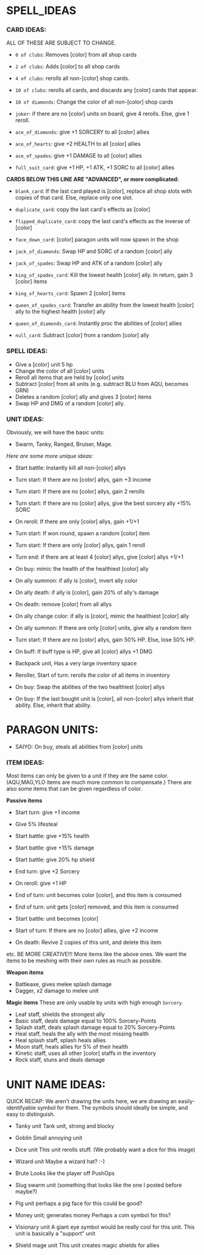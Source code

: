 

# SPELL_IDEAS


### CARD IDEAS:
ALL OF THESE ARE SUBJECT TO CHANGE.

- `0 of clubs`: Removes [color] from all shop cards
- `2 of clubs`: Adds [color] to all shop cards

- `4 of clubs`: rerolls all non-[color] shop cards.
- `10 of clubs`: rerolls all cards, and discards any [color] cards that appear.
- `10 of diamonds`: Change the color of all non-[color] shop cards
- `joker`: if there are no [color] units on board, give 4 rerolls. Else, give 1 reroll.

- `ace_of_diamonds`: give +1 SORCERY to all [color] allies
- `ace_of_hearts`: give +2 HEALTH to all [color] allies
- `ace_of_spades`: give +1 DAMAGE to all [color] allies

- `full_suit_card`: give +1 HP, +1 ATK, +1 SORC to all [color] allies


**CARDS BELOW THIS LINE ARE "ADVANCED", or more complicated:**

- `blank_card`: If the last card played is [color], replace all shop slots with copies of that card. 
    Else, replace only one slot.

- `duplicate_card`: copy the last card's effects as [color]
- `flipped_duplicate_card`: copy the last card's effects as the inverse of [color]

- `face_down_card`: [color] paragon units will now spawn in the shop

- `jack_of_diamonds`: Swap HP and SORC of a random [color] ally 
- `jack_of_spades`: Swap HP and ATK of a random [color] ally 

- `king_of_spades_card`: Kill the lowest health [color] ally. In return, gain 3 [color] items 
- `king_of_hearts_card`: Spawn 2 [color] items

- `queen_of_spades_card`: Transfer an ability from the lowest health [color] ally to the highest health [color] ally
- `queen_of_diamonds_card`: Instantly proc the abilities of [color] allies

- `null_card`: Subtract [color] from a random [color] ally


### SPELL IDEAS:
- Give a [color] unit 5 hp
- Change the color of all [color] units
- Reroll all items that are held by [color] units
- Subtract [color] from all units  (e.g. subtract BLU from AQU, becomes GRN)
- Deletes a random [color] ally and gives 3 [color] items
- Swap HP and DMG of a random [color] ally.


### UNIT IDEAS:
Obviously, we will have the basic units:
- Swarm, Tanky, Ranged, Bruiser, Mage.

*Here are some more unique ideas:*

- Start battle: Instantly kill all non-[color] allys
- Turn start: If there are no [color] allys, gain +3 income
- Turn start: If there are no [color] allys, gain 2 rerolls
- Turn start: If there are no [color] allys, give the best sorcery ally +15% SORC
- On reroll: If there are only [color] allys, gain +1/+1 
- Turn start: If won round, spawn a random [color] item
- Turn start:  If there are only [color] allys, gain 1 reroll
- Turn end: if there are at least 4 [color] allys, give [color] allys +1/+1
- On buy: mimic the health of the healthiest [color] ally
- On ally summon: if ally is [color], invert ally color
- On ally death: if ally is [color], gain 20% of ally's damage
- On death: remove [color] from all allys
- On ally change color: if ally is [color], mimic the healthiest [color] ally
- On ally summon: If there are only [color] units, give ally a random item
- Turn start: If there are no [color] allys, gain 50% HP. Else, lose 50% HP.
- On buff: If buff type is HP, give all [color] allys +1 DMG

- Backpack unit, Has a very large inventory space
- Reroller, Start of turn: rerolls the color of all items in inventory 

- On buy:  Swap the abilities of the two healthiest [color] allys

- On buy: If the last bought unit is [color], all non-[color] allys inherit that ability. Else, inherit that ability.


# PARAGON UNITS:
- SAIYO:  On buy, steals all abilities from [color] units




### ITEM IDEAS:
Most items can only be given to a unit if they are the same color.
(AQU,MAG,YLO items are much more common to compensate.)
There are also some items that can be given regardless of color.

**Passive items**
- Start turn: give +1 income
- Give 5% lifesteal
- Start battle: give +15% health
- Start battle: give +15% damage
- Start battle: give 20% hp shield
- End turn: give +2 Sorcery
- On reroll: give +1 HP

- End of turn: unit becomes color [color], and this item is consumed
- End of turn: unit gets [color] removed, and this item is consumed
- Start battle: unit becomes [color]
- Start of turn:  If there are no [color] allies, give +2 income
- On death: Revive 2 copies of this unit, and delete this item

etc. BE MORE CREATIVE!!! More items like the above ones.
We want the items to be meshing with their own rules as much as possible.


**Weapon items**
- Battleaxe, gives melee splash damage
- Dagger, x2 damage to melee unit

**Magic items**
These are only usable by units with high enough `Sorcery`. 
- Leaf staff, shields the strongest ally
- Basic staff, deals damage equal to 100% Sorcery-Points
- Splash staff, deals splash damage equal to 20% Sorcery-Points
- Heal staff, heals the ally with the most missing health
- Heal splash staff, splash heals allies
- Moon staff, heals allies for 5% of their health
- Kinetic staff, uses all other [color] staffs in the inventory
- Rock staff, stuns and deals damage


















# UNIT NAME IDEAS:


QUICK RECAP:
We aren't drawing the units here,
we are drawing an easily-identifyable symbol for them.
The symbols should ideally be simple, and easy to distinguish.


- Tanky unit
Tank unit, strong and blocky

- Goblin
Small annoying unit

- Dice unit
This unit rerolls stuff. (We probably want a dice for this image)

- Wizard unit
Maybe a wizard hat? :-)

- Brute
Looks like the player off PushOps

- Slug swarm unit
(something that looks like the one I posted before maybe?)

- Pig unit
perhaps a pig face for this could be good?

- Money unit; generates money
Perhaps a coin symbol for this?

- Visionary unit
A giant eye symbol would be really cool for this unit.
This unit is basically a "support" unit

- Shield mage unit
This unit creates magic shields for allies



